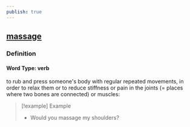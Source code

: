 ```yaml
---
publish: true
---
```


## [massage](https://dictionary.cambridge.org/dictionary/english/massage)

### Definition
#### Word Type: verb
to rub and press someone's body with regular repeated movements, in order to relax them or to reduce stiffness or pain in the joints (= places where two bones are connected) or muscles:

>[!example] Example
> - Would you massage my shoulders?
